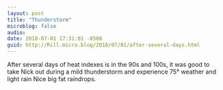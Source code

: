 ```yaml
---
layout: post
title: "Thunderstorm"
microblog: false
audio: 
date: 2018-07-01 17:31:01 -0500
guid: http://Rill.micro.blog/2018/07/01/after-several-days.html
---
```

After several days of heat indexes is in the 90s and 100s, it was good to take Nick out during a mild thunderstorm and experience 75° weather and light rain Nice big fat raindrops.
